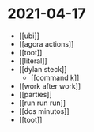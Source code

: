 # 2021-04-17

- [[ubi]]
- [[agora actions]]
- [[toot]]
- [[literal]]
- [[dylan steck]]
  - [[command k]]
- [[work after work]]
- [[parties]]
- [[run run run]]
- [[dos minutos]]
- [[toot]]
